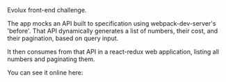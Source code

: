 Evolux front-end challenge.

The app mocks an API built to specification using webpack-dev-server's 'before'. That API dynamically generates a list of numbers, their cost, and their pagination, based on query input.

It then consumes from that API in a react-redux web application, listing all numbers and paginating them.

You can see it online here:

